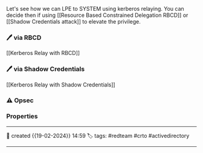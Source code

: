 
Let's see how we can LPE to SYSTEM using kerberos relaying. You can decide then if using [[Resource Based Constrained Delegation RBCD]] or [[Shadow Credentials attack]] to elevate the privilege.

### 🖊️ via RBCD

[[Kerberos Relay with RBCD]]

### 🖊️ via Shadow Credentials

[[Kerberos Relay with Shadow Credentials]]


### ⚠ Opsec




### Properties
---
📆 created   {{19-02-2024}} 14:59
🏷️ tags: #redteam #crto #activedirectory 

---

